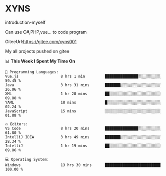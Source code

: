 # XYNS
introduction-myself

Can use C#,PHP,vue... to code program

GiteeUrl:https://gitee.com/xyns001

My all projects pushed on gitee

<!--START_SECTION:waka-->
📊 **This Week I Spent My Time On** 

```text
💬 Programming Languages: 
Vue.js                   8 hrs 1 min         ███████████████░░░░░░░░░░   59.45 % 
Java                     3 hrs 31 mins       ███████░░░░░░░░░░░░░░░░░░   26.06 % 
XML                      1 hr 20 mins        ██░░░░░░░░░░░░░░░░░░░░░░░   09.88 % 
YAML                     18 mins             █░░░░░░░░░░░░░░░░░░░░░░░░   02.24 % 
JavaScript               15 mins             ░░░░░░░░░░░░░░░░░░░░░░░░░   01.88 % 

🔥 Editors: 
VS Code                  8 hrs 20 mins       ███████████████░░░░░░░░░░   61.80 % 
IntelliJ IDEA            3 hrs 49 mins       ███████░░░░░░░░░░░░░░░░░░   28.34 % 
IntelliJ                 1 hr 19 mins        ██░░░░░░░░░░░░░░░░░░░░░░░   09.86 % 

💻 Operating System: 
Windows                  13 hrs 30 mins      █████████████████████████   100.00 % 
```


<!--END_SECTION:waka-->
